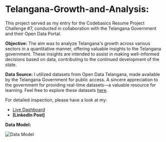 # Telangana-Growth-and-Analysis:

This project served as my entry for the Codebasics Resume Project Challenge #7, conducted in collaboration with the Telangana Government and their Open Data Portal.

**Objective:**
The aim was to analyze Telangana's growth across various sectors in a quantitative manner, offering valuable insights to the Telangana government. These insights are intended to assist in making well-informed decisions based on data, contributing to the continued development of the state.

**Data Source:**
I utilized datasets from Open Data Telangana, made available by the Telangana Government for public access. A sincere appreciation to the government for providing real-time datasets—a valuable resource for learning. Feel free to explore these datasets [here](https://data.telangana.gov.in/).

For detailed inspection, please have a look at my:

-  [Live Dashboard](https://app.powerbi.com/view?r=eyJrIjoiZjUyNmZlNjYtMjJkYS00M2Q5LWE5NDItZTM3MTA5MGVkZmFlIiwidCI6IjU4Mzc4NDk5LTA0ZmMtNGI2Ni1hZGQ0LWEzMTQyYzI0OTIzNCJ9)
- **[LinkedIn Post]**

**Data Model:**

![Data Model](https://github.com/user-attachments/assets/31adf456-7324-4418-8fae-6c2132f54e2d)
